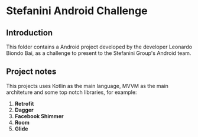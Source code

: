 # Stefanini Android Challenge
 
## Introduction

This folder contains a Android project developed by the developer Leonardo Biondo Bai, as a challenge to present to the Stefanini Group's Android team.

## Project notes

This projects uses Kotlin as the main language, MVVM as the main architeture and some top notch libraries, for example:

1. **Retrofit**
2. **Dagger**
3. **Facebook Shimmer**
4. **Room**
5. **Glide**


